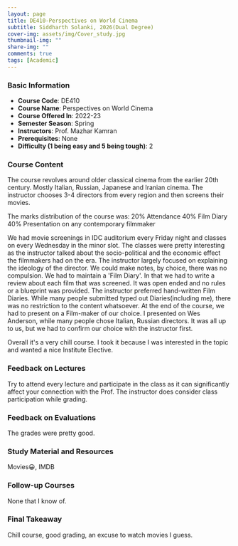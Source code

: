 ```yaml
---
layout: page
title: DE410-Perspectives on World Cinema
subtitle: Siddharth Solanki, 2026(Dual Degree)
cover-img: assets/img/Cover_study.jpg
thumbnail-img: ""
share-img: ""
comments: true
tags: [Academic]
---
```


### Basic Information

- **Course Code**: DE410
- **Course Name**: Perspectives on World Cinema
- **Course Offered In**: 2022-23
- **Semester Season**: Spring
- **Instructors**: Prof. Mazhar Kamran
- **Prerequisites**: None
- **Difficulty (1 being easy and 5 being tough)**: 2

### Course Content


The course revolves around older classical cinema from the earlier 20th century. Mostly Italian, Russian, Japanese and Iranian cinema. The instructor chooses 3-4 directors from every region and then screens their movies.

The marks distribution of the course was:
20% Attendance
40% Film Diary
40% Presentation on any contemporary filmmaker

We had movie screenings in IDC auditorium every Friday night and classes on every Wednesday in the minor slot. The classes were pretty interesting as the instructor talked about the socio-political and the economic effect the filmmakers had on the era. The instructor largely focused on explaining the ideology of the director.
We could make notes, by choice, there was no compulsion. We had to maintain a 'Film Diary'. In that we had to write a review about each film that was screened. It was open ended and no rules or a blueprint was provided. The instructor preferred hand-written Film Diaries. While many people submitted typed out Diaries(including me), there was no restriction to the content whatsoever. 
At the end of the course, we had to present on a Film-maker of our choice. I presented on Wes Anderson, while many people chose Italian, Russian directors. It was all up to us, but we had to confirm our choice with the instructor first.

Overall it's a very chill course. I took it because I was interested in the topic and wanted a nice Institute Elective.   
### Feedback on Lectures


Try to attend every lecture and participate in the class as it can significantly affect your connection with the Prof. The instructor does consider class participation while grading.  
### Feedback on Evaluations


The grades were pretty good.
### Study Material and Resources


Movies😀, IMDB
### Follow-up Courses


None that I know of.
### Final Takeaway


Chill course, good grading, an excuse to watch movies I guess.